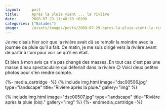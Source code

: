```yaml
---
layout:     post
title:      Après la pluie vient ... la rivière
date:       2008-07-29 11:48:20 +0200
categories: ["Balades"]
image:      /assets/images/posts/2008-07-29-apres-la-pluie-vient-la-riviere/dsc00507.jpg
---
```


Je me disais hier soir que la rivière avait dû se remplir la moindre avec la journée de pluie qu'il a fait. Ce
matin, je me suis dirigé vers la rivière avant de partir à l'uni pour voir ce qu'il en était.

<!--more-->

Et bien à mon avis ça n'a pas changé des masses. En tout cas c'est pas une masse d'eau spectaculaire qui déferlait
dans la rivière :wink: Voici deux petites photos pour s'en rendre compte.

{%- media_cartridge -%}
{% include img.html
    image="dsc00506.jpg"
    type="landscape"
    title="Rivière après la pluie."
    gallery="img"
%}

{% include img.html
    image="dsc00507.jpg"
    type="landscape"
    title="Rivière après la pluie (bis)."
    gallery="img"
%}
{%- endmedia_cartridge -%}
